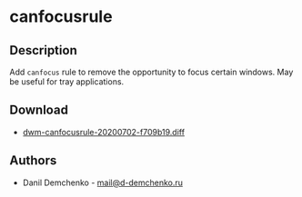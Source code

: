 canfocusrule
============

Description
-----------
Add `canfocus` rule to remove the opportunity to focus certain windows. May be useful for tray applications.

Download
--------
* [dwm-canfocusrule-20200702-f709b19.diff](dwm-canfocusrule-20200702-f709b19.diff)

Authors
-------
* Danil Demchenko - <mail@d-demchenko.ru>
